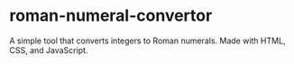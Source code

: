 # roman-numeral-convertor
A simple tool that converts integers to Roman numerals. Made with HTML, CSS, and JavaScript.
